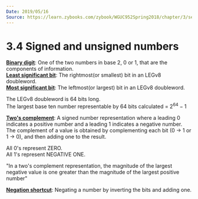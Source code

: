 ```yaml
---
Date: 2019/05/16
Source: https://learn.zybooks.com/zybook/WGUC952Spring2018/chapter/3/section/4
---
```


# 3.4 Signed and unsigned numbers

<u>**Binary digit**</u>: One of the two numbers in base 2, 0 or 1, that are the components of information.  
<u>**Least significant bit**</u>: The rightmost(or smallest) bit in an LEGv8 doubleword.  
<u>**Most significant bit**</u>: The leftmost(or largest) bit in an LEGv8 doubleword.

The LEGv8 doubleword is 64 bits long.  
The largest base ten number representable by 64 bits calculated = $2^{64} - 1$

<u>**Two's complement**</u>: A signed number representation where a leading 0 indicates a positive number and a leading 1 indicates a negative number.  
 The complement of a value is obtained by complementing each bit (0 → 1 or 1 → 0), and then adding one to the result.

All 0's represent ZERO.  
All 1's represent NEGATIVE ONE.

"In a two's complement representation, the magnitude of the largest negative value is one greater than the magnitude of the largest positive number"

<u>**Negation shortcut**</u>: Negating a number by inverting the bits and adding one.
